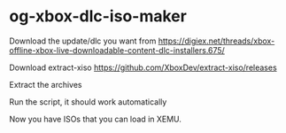 # og-xbox-dlc-iso-maker

Download the update/dlc you want from https://digiex.net/threads/xbox-offline-xbox-live-downloadable-content-dlc-installers.675/

Download extract-xiso https://github.com/XboxDev/extract-xiso/releases

Extract the archives

Run the script, it should work automatically

Now you have ISOs that you can load in XEMU.
